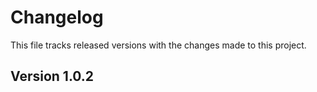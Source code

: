 # Changelog

This file tracks released versions with the changes made to this project.

## Version 1.0.2
